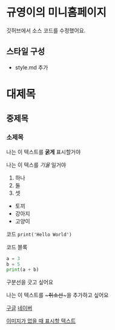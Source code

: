 # 규영이의 미니홈페이지

깃허브에서 소스 코드를 수정했어요.

## 스타일 구성
- style.md 추가


# 대제목
## 중제목
### 소제목

나는 이 텍스트를 **굵게** 표시할거야

나는 이 텍스를 *기울* 일거야


1. 하나
2. 둘
3. 셋

- 토끼
- 강아지
- 고양이

코드
`print('Hello World')`

코드 블록
``` python
a = 3
b = 5
print(a + b)
```
구분선을 긋고 싶어요

나는 이 텍스트를 ~~~취소선~~~을 추가하고 싶어요

[구글](http://google.com)
[네이버](http://naver.com)

[이미지가 없을 때 표시할 텍스트](https://github.githubassets.com/assets/GitHub-Mark-ea2971cee799.png)
